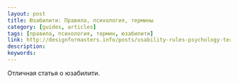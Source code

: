 ```yaml
---
layout: post
title: Юзабилити: Правила, психология, термины
category: [guides, articles]
tags: [правила, психология, термин, юзабилити]
link: http://designformasters.info/posts/usability-rules-psychology-terms/
description:
keywords:
---
```


<p>Отличная статья о юзабилити.</p>
